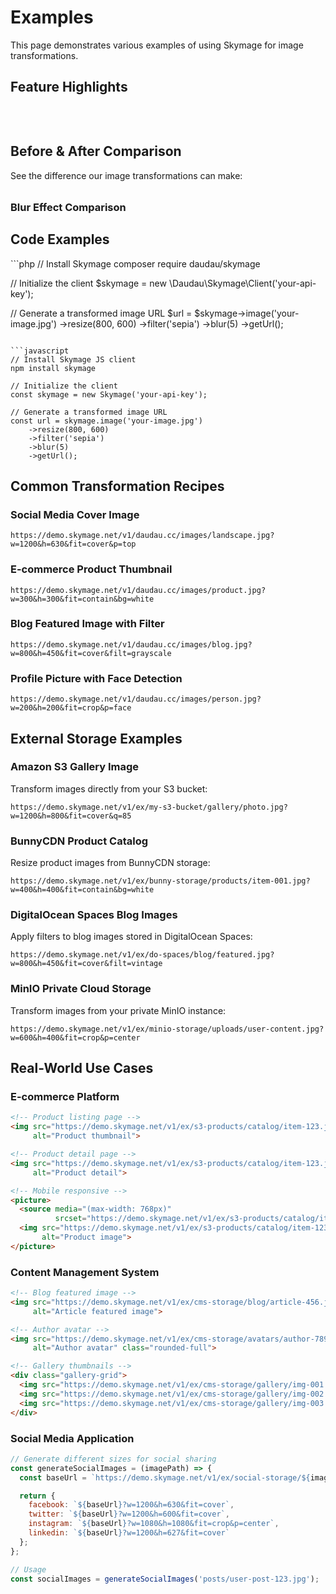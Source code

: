 # Examples

This page demonstrates various examples of using Skymage for image transformations.

## Feature Highlights

<div style="display: grid; grid-template-columns: repeat(auto-fill, minmax(280px, 1fr)); gap: 1.5rem; margin: 2rem 0;">
  <FeatureCard
    title="Lightning Fast"
    description="Skymage is optimized for speed, processing images in milliseconds."
    icon="⚡"
    link="/index.md" />

  <FeatureCard
    title="Simple API"
    description="Transform images with simple URL parameters. No complex configurations needed."
    icon="🔧"
    link="/index.md" />

  <FeatureCard
    title="Advanced Filters"
    description="Apply professional-grade filters to create stunning visual effects."
    icon="🎨"
    link="/filters.md" />

  <FeatureCard
    title="Responsive Images"
    description="Generate perfectly sized images for any device or display."
    icon="📱"
    link="/resizing.md" />
</div>

## Before & After Comparison

See the difference our image transformations can make:

<ImageCompare
  beforeImage="https://demo.skymage.net/v1/daudau.cc/images/crab.png"
  afterImage="https://demo.skymage.net/v1/daudau.cc/images/crab.png?filt=sepia&con=20"
  beforeLabel="Original Image"
  afterLabel="With Sepia Filter"
  initialPosition="50" />

<!-- Add more examples to showcase different transformations -->

<div style="margin-top: 2rem;">
  <h3>Blur Effect Comparison</h3>
  <ImageCompare
    beforeImage="https://demo.skymage.net/v1/daudau.cc/images/crab.png"
    afterImage="https://demo.skymage.net/v1/daudau.cc/images/crab.png?blur=10"
    beforeLabel="Original Image"
    afterLabel="With Blur Effect"
    initialPosition="50" />
</div>

## Code Examples

<CodeGroup>
```php
// Install Skymage
composer require daudau/skymage

// Initialize the client
$skymage = new \Daudau\Skymage\Client('your-api-key');

// Generate a transformed image URL
$url = $skymage->image('your-image.jpg')
    ->resize(800, 600)
    ->filter('sepia')
    ->blur(5)
    ->getUrl();
```

```javascript
// Install Skymage JS client
npm install skymage

// Initialize the client
const skymage = new Skymage('your-api-key');

// Generate a transformed image URL
const url = skymage.image('your-image.jpg')
    ->resize(800, 600)
    ->filter('sepia')
    ->blur(5)
    ->getUrl();
```
</CodeGroup>

## Common Transformation Recipes

### Social Media Cover Image

```
https://demo.skymage.net/v1/daudau.cc/images/landscape.jpg?w=1200&h=630&fit=cover&p=top
```

### E-commerce Product Thumbnail

```
https://demo.skymage.net/v1/daudau.cc/images/product.jpg?w=300&h=300&fit=contain&bg=white
```

### Blog Featured Image with Filter

```
https://demo.skymage.net/v1/daudau.cc/images/blog.jpg?w=800&h=450&fit=cover&filt=grayscale
```

### Profile Picture with Face Detection

```
https://demo.skymage.net/v1/daudau.cc/images/person.jpg?w=200&h=200&fit=crop&p=face
```

## External Storage Examples

### Amazon S3 Gallery Image

Transform images directly from your S3 bucket:

```
https://demo.skymage.net/v1/ex/my-s3-bucket/gallery/photo.jpg?w=1200&h=800&fit=cover&q=85
```

### BunnyCDN Product Catalog

Resize product images from BunnyCDN storage:

```
https://demo.skymage.net/v1/ex/bunny-storage/products/item-001.jpg?w=400&h=400&fit=contain&bg=white
```

### DigitalOcean Spaces Blog Images

Apply filters to blog images stored in DigitalOcean Spaces:

```
https://demo.skymage.net/v1/ex/do-spaces/blog/featured.jpg?w=800&h=450&fit=cover&filt=vintage
```

### MinIO Private Cloud Storage

Transform images from your private MinIO instance:

```
https://demo.skymage.net/v1/ex/minio-storage/uploads/user-content.jpg?w=600&h=400&fit=crop&p=center
```

## Real-World Use Cases

### E-commerce Platform

```html
<!-- Product listing page -->
<img src="https://demo.skymage.net/v1/ex/s3-products/catalog/item-123.jpg?w=300&h=300&fit=contain&bg=white"
     alt="Product thumbnail">

<!-- Product detail page -->
<img src="https://demo.skymage.net/v1/ex/s3-products/catalog/item-123.jpg?w=800&h=600&fit=cover"
     alt="Product detail">

<!-- Mobile responsive -->
<picture>
  <source media="(max-width: 768px)"
          srcset="https://demo.skymage.net/v1/ex/s3-products/catalog/item-123.jpg?w=400&h=300&fit=cover">
  <img src="https://demo.skymage.net/v1/ex/s3-products/catalog/item-123.jpg?w=800&h=600&fit=cover"
       alt="Product image">
</picture>
```

### Content Management System

```html
<!-- Blog featured image -->
<img src="https://demo.skymage.net/v1/ex/cms-storage/blog/article-456.jpg?w=1200&h=630&fit=cover&p=top"
     alt="Article featured image">

<!-- Author avatar -->
<img src="https://demo.skymage.net/v1/ex/cms-storage/avatars/author-789.jpg?w=64&h=64&fit=crop&p=face"
     alt="Author avatar" class="rounded-full">

<!-- Gallery thumbnails -->
<div class="gallery-grid">
  <img src="https://demo.skymage.net/v1/ex/cms-storage/gallery/img-001.jpg?w=200&h=200&fit=crop">
  <img src="https://demo.skymage.net/v1/ex/cms-storage/gallery/img-002.jpg?w=200&h=200&fit=crop">
  <img src="https://demo.skymage.net/v1/ex/cms-storage/gallery/img-003.jpg?w=200&h=200&fit=crop">
</div>
```

### Social Media Application

```javascript
// Generate different sizes for social sharing
const generateSocialImages = (imagePath) => {
  const baseUrl = `https://demo.skymage.net/v1/ex/social-storage/${imagePath}`;

  return {
    facebook: `${baseUrl}?w=1200&h=630&fit=cover`,
    twitter: `${baseUrl}?w=1200&h=600&fit=cover`,
    instagram: `${baseUrl}?w=1080&h=1080&fit=crop&p=center`,
    linkedin: `${baseUrl}?w=1200&h=627&fit=cover`
  };
};

// Usage
const socialImages = generateSocialImages('posts/user-post-123.jpg');
```
